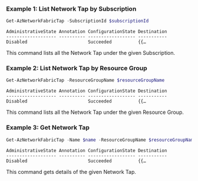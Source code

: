 ### Example 1: List Network Tap by Subscription
```powershell
Get-AzNetworkFabricTap -SubscriptionId $subscriptionId
```

```output
AdministrativeState Annotation ConfigurationState Destination
------------------- ---------- ------------------ -----------
Disabled                       Succeeded          {{…
```

This command lists all the Network Tap under the given Subscription.

### Example 2: List Network Tap by Resource Group
```powershell
Get-AzNetworkFabricTap -ResourceGroupName $resourceGroupName
```

```output
AdministrativeState Annotation ConfigurationState Destination
------------------- ---------- ------------------ -----------
Disabled                       Succeeded          {{…
```

This command lists all the Network Tap under the given Resource Group.

### Example 3: Get Network Tap
```powershell
Get-AzNetworkFabricTap -Name $name -ResourceGroupName $resourceGroupName
```

```output
AdministrativeState Annotation ConfigurationState Destination
------------------- ---------- ------------------ -----------
Disabled                       Succeeded          {{…
```

This command gets details of the given Network Tap.

